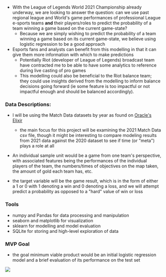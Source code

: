 * With the League of Legends World 2021 Championship already underway, we are looking to answer the question: can we use past regional league and World's game performances of professional League e-sports teams **and** their players/roles to predict the probability of a team winning a game based on the current game-state?
	* Because we are simply wishing to predict the probability of a team winning a game based on its current game-state, we believe using logistic regression to be a good approach
* Esports fans and analysts can benefit from this modelling in that it can give them more information with which to make predictions
	* Potentially Riot (developer of League of Legends) broadcast team have contracted me to be able to have some analytics to reference during live casting of pro games
	* This modelling could also be beneficial to the Riot balance team; they could use insights derived from the modelling to inform balance decisions going forward (ie some feature is too impactful or not impactful enough and should be balanced accordingly).

### Data Descriptions:

* I will be using the Match Data datasets by year as found on [Oracle's Elixir](https://oracleselixir.com/tools/downloads)
	* the main focus for this project will be examining the 2021 Match Data csv file, though it might be interesting to compare modeling results from 2021 data against the 2020 dataset to see if time (or "meta") plays a role at all
* An individual sample unit would be a game from one team's perspective, with associated features being the performances of the individual players of the team, the numbers/times of objectives on the map taken, the amount of gold each team has, etc.

* the target variable will be the game result, which is in the form of either a 1 or 0 with 1 denoting a win and 0 denoting a loss, and we will attempt predict a probability as opposed to a "hard" value of win or loss

### Tools

* numpy and Pandas for data processing and manipulation
* seaborn and matplotlib for visualization
* sklearn for modelling and model evaluation
* SQLite for storing and high-level exploration of data

### MVP Goal

* the goal minimum viable product would be an initial logistic regression model and a brief evaluation of its performance on the test set

![](../resources/worlds2019.png)



